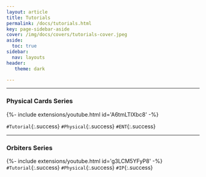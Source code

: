 ```yaml
---
layout: article
title: Tutorials
permalink: /docs/tutorials.html
key: page-sidebar-aside
cover: /img/docs/covers/tutorials-cover.jpeg
aside:
  toc: true
sidebar:
  nav: layouts
header:
   theme: dark

---
```


<hr>

<h3> Physical Cards Series </h3> 

{%- include extensions/youtube.html id='A6tmLTIXbc8' -%}

`#Tutorial`{:.success} `#Physical`{:.success} `#ENT`{:.success} 

<hr>

<h3> Orbiters Series </h3> 


 {%- include extensions/youtube.html id='g3LCM5YFyP8' -%}
`#Tutorial`{:.success} `#Physical`{:.success} `#IP`{:.success} 

